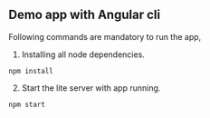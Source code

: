 ## Demo app with Angular cli 


Following commands are mandatory to run the app,

1) Installing all node dependencies.

 `npm install`

2) Start the lite server with app running.

`npm start`
